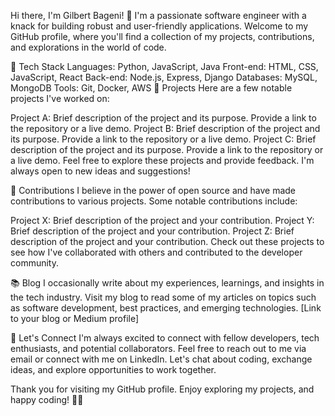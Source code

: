Hi there, I'm Gilbert Bageni! 👋
I'm a passionate software engineer with a knack for building robust and user-friendly applications. Welcome to my GitHub profile, where you'll find a collection of my projects, contributions, and explorations in the world of code.

🧰 Tech Stack
Languages: Python, JavaScript, Java
Front-end: HTML, CSS, JavaScript, React
Back-end: Node.js, Express, Django
Databases: MySQL, MongoDB
Tools: Git, Docker, AWS
🚀 Projects
Here are a few notable projects I've worked on:

Project A: Brief description of the project and its purpose. Provide a link to the repository or a live demo.
Project B: Brief description of the project and its purpose. Provide a link to the repository or a live demo.
Project C: Brief description of the project and its purpose. Provide a link to the repository or a live demo.
Feel free to explore these projects and provide feedback. I'm always open to new ideas and suggestions!

🌱 Contributions
I believe in the power of open source and have made contributions to various projects. Some notable contributions include:

Project X: Brief description of the project and your contribution.
Project Y: Brief description of the project and your contribution.
Project Z: Brief description of the project and your contribution.
Check out these projects to see how I've collaborated with others and contributed to the developer community.

📚 Blog
I occasionally write about my experiences, learnings, and insights in the tech industry. Visit my blog to read some of my articles on topics such as software development, best practices, and emerging technologies. [Link to your blog or Medium profile]

🤝 Let's Connect
I'm always excited to connect with fellow developers, tech enthusiasts, and potential collaborators. Feel free to reach out to me via email or connect with me on LinkedIn. Let's chat about coding, exchange ideas, and explore opportunities to work together.

Thank you for visiting my GitHub profile. Enjoy exploring my projects, and happy coding! 👨‍💻
